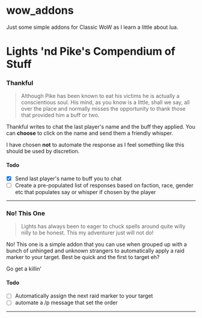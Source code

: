 # wow_addons
Just some simple addons for Classic WoW as I learn a little about lua.

# Lights 'nd Pike's Compendium of Stuff

### Thankful

> Although Pike has been known to eat his victims he is actually a conscientious
soul. His mind, as you know is a little, shall we say, all over the place and
normally misses the opportunity to thank those that provided him a buff or two.


Thankful writes to chat the last player's name and the buff they applied. You can 
**choose** to click on the name and send them a friendly whisper.

I have chosen **not** to automate the response as I feel something like this should be
used by discretion.

#### Todo
- [X] Send last player's name to buff you to chat
- [ ] Create a pre-populated list of responses based on faction, race, gender etc that populates say or whisper if chosen by the player

---

### No! This One

> Lights has always been to eager to chuck spells around quite willy nilly to be honest. This my adventurer just will not do!

No! This one is a simple addon that you can use when grouped up with a bunch of unhinged
and unknown strangers to automatically apply a raid marker to your target. Best be quick
and the first to target eh?

Go get a killin'

#### Todo

- [ ] Automatically assign the next raid marker to your target
- [ ] automate a /p message that set the order

___